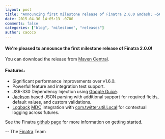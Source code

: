 ```yaml
---
layout: post
title: "Announcing first milestone release of Finatra 2.0.0 &mdash; ~50x faster than v1.6.0!"
date: 2015-04-30 14:05:13 -0700
comments: false
categories: ["blog", "milestone", "releases"]
author: cacoco
---
```


#### We're pleased to announce the first milestone release of Finatra 2.0.0!

You can download the release from [Maven Central][maven-central].

#### Features:

* Significant performance improvements over v1.6.0.
* Powerful feature and integration test support.
* JSR-330 Dependency Injection using [Google Guice][guice].
* [Jackson][jackson] based JSON parsing with additional support for required fields, default values, and custom validations.
* [Logback][logback] [MDC][mdc] integration with [com.twitter.util.Local][local] for contextual logging across futures.

See the Finatra [github page](https://github.com/twitter/finatra) for more information on getting started.

-- The [Finatra](https://groups.google.com/forum/#!forum/finatra-users) Team

[guice]: https://github.com/google/guice
[jackson]: https://github.com/FasterXML/jackson
[logback]: http://logback.qos.ch/
[local]: https://github.com/twitter/util/blob/master/util-core/src/main/scala/com/twitter/util/Local.scala
[mdc]: http://logback.qos.ch/manual/mdc.html
[maven-central]: http://search.maven.org/#search%7Cga%7C1%7Cg%3A%22com.twitter.finatra%22

